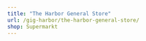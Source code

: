 ```yaml
---
title: "The Harbor General Store"
url: /gig-harbor/the-harbor-general-store/
shop: Supermarkt
---
```

